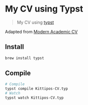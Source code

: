 # My CV using Typst

> My CV using [typst](https://github.com/typst/typst)

Adapted from [Modern Academic CV](https://github.com/bpkleer/typst-modern-acad-cv)

## Install

```zsh
brew install typst
```

## Compile

```zsh
# Compile 
typst compile Kittipos-CV.typ
# Watch
typst watch Kittipos-CV.typ
```